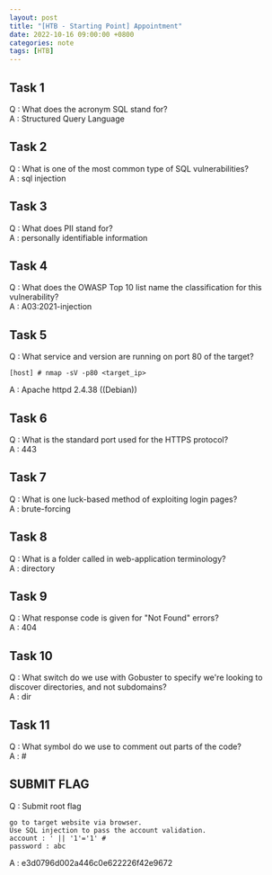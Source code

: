 ```yaml
---
layout: post
title: "[HTB - Starting Point] Appointment"
date: 2022-10-16 09:00:00 +0800
categories: note
tags: [HTB]
---
```


## Task 1  
Q : What does the acronym SQL stand for?  
A : Structured Query Language  

## Task 2  
Q : What is one of the most common type of SQL vulnerabilities?  
A : sql injection  

## Task 3  
Q : What does PII stand for?  
A : personally identifiable information  

## Task 4  
Q : What does the OWASP Top 10 list name the classification for this vulnerability?  
A : A03:2021-injection  

## Task 5  
Q : What service and version are running on port 80 of the target?  
``` text
[host] # nmap -sV -p80 <target_ip>
```
A : Apache httpd 2.4.38 ((Debian))  

## Task 6  
Q : What is the standard port used for the HTTPS protocol?  
A : 443  

## Task 7  
Q : What is one luck-based method of exploiting login pages?  
A : brute-forcing  

## Task 8  
Q : What is a folder called in web-application terminology?  
A : directory  

## Task 9  
Q : What response code is given for "Not Found" errors?  
A : 404  

## Task 10  
Q : What switch do we use with Gobuster to specify we're looking to discover directories, and not subdomains?  
A : dir  

## Task 11  
Q : What symbol do we use to comment out parts of the code?  
A : #

## SUBMIT FLAG  
Q : Submit root flag  
``` text
go to target website via browser.
Use SQL injection to pass the account validation.
account : ' || '1'='1' #
password : abc
```
A : e3d0796d002a446c0e622226f42e9672
